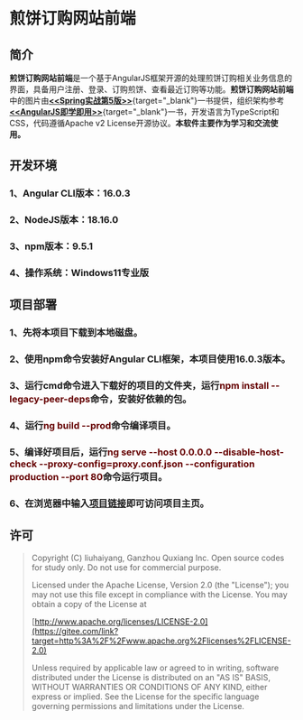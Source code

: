 # 煎饼订购网站前端

## 简介

**煎饼订购网站前端**是一个基于AngularJS框架开源的处理煎饼订购相关业务信息的界面，具备用户注册、登录、订购煎饼、查看最近订购等功能。**煎饼订购网站前端**中的图片由[**<<Spring实战第5版>>**](https://www.manning.com/books/spring-in-action-fifth-edition){target="_blank"}一书提供，组织架构参考[**<<AngularJS即学即用>>**](https://www.oreilly.com/library/view/angular-up-and/9781491999820/){target="_blank"}一书，开发语言为TypeScript和CSS，代码遵循Apache v2 License开源协议。**本软件主要作为学习和交流使用。**

## 开发环境

### 1、Angular CLI版本：16.0.3
### 2、NodeJS版本：18.16.0
### 3、npm版本：9.5.1
### 4、操作系统：Windows11专业版

## 项目部署

### 1、先将本项目下载到本地磁盘。
### 2、使用npm命令安装好Angular CLI框架，本项目使用16.0.3版本。
### 3、运行cmd命令进入下载好的项目的文件夹，运行<font color="#660000">npm install --legacy-peer-deps</font>命令，安装好依赖的包。
### 4、运行<font color="#660000">ng build --prod</font>命令编译项目。
### 5、编译好项目后，运行<font color="#660000">ng serve --host 0.0.0.0 --disable-host-check --proxy-config=proxy.conf.json --configuration production --port 80</font>命令运行项目。
### 6、在浏览器中输入[项目链接](http://localhost)即可访问项目主页。

## 许可

> Copyright (C) liuhaiyang, Ganzhou Quxiang Inc. Open source codes for study only. Do not use for commercial purpose.
>
> Licensed under the Apache License, Version 2.0 (the "License"); you may not use this file except in compliance with the License. You may obtain a copy of the License at
>
> [http://www.apache.org/licenses/LICENSE-2.0](https://gitee.com/link?target=http%3A%2F%2Fwww.apache.org%2Flicenses%2FLICENSE-2.0)
>
> Unless required by applicable law or agreed to in writing, software distributed under the License is distributed on an "AS IS" BASIS, WITHOUT WARRANTIES OR CONDITIONS OF ANY KIND, either express or implied. See the License for the specific language governing permissions and limitations under the License.

